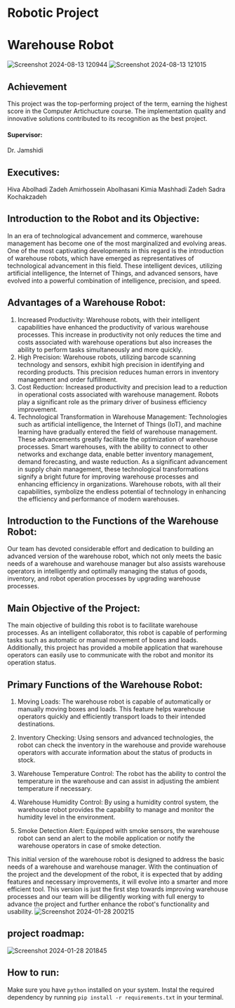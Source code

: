 # Robotic Project
# Warehouse Robot
![Screenshot 2024-08-13 120944](https://github.com/user-attachments/assets/dcd70d99-d0f7-4ab6-9b08-57bd2034f979)
![Screenshot 2024-08-13 121015](https://github.com/user-attachments/assets/988e52fd-9066-4501-87d0-776e88a2e824)

## Achievement
This project was the top-performing project of the term, earning the highest score in the Computer Artichucture course. The implementation quality and innovative solutions contributed to its recognition as the best project.
#### Supervisor:
Dr. Jamshidi

## Executives:
Hiva Abolhadi Zadeh
Amirhossein Abolhasani
Kimia Mashhadi Zadeh
Sadra Kochakzadeh

## Introduction to the Robot and its Objective:
In an era of technological advancement and commerce, warehouse management has become one of the most marginalized and evolving areas. One of the most captivating developments in this regard is the introduction of warehouse robots, which have emerged as representatives
of technological advancement in this field. These intelligent devices, utilizing artificial intelligence, the Internet of Things, and advanced sensors, have evolved into a powerful combination of intelligence, precision, and speed.

## Advantages of a Warehouse Robot:
1. Increased Productivity:
Warehouse robots, with their intelligent capabilities have enhanced the productivity of various warehouse processes. This increase in productivity not only reduces the time and costs associated with warehouse operations but also increases the ability to perform tasks simultaneously and more quickly.
2. High Precision:
Warehouse robots, utilizing barcode scanning technology and sensors, exhibit high precision in identifying and recording products. This precision reduces human errors in inventory management and order fulfillment.
3. Cost Reduction:
Increased productivity and precision lead to a reduction in operational costs associated with warehouse management. Robots play a significant role as the primary driver of business efficiency improvement.
4. Technological Transformation in Warehouse Management:
Technologies such as artificial intelligence, the Internet of Things (IoT), and machine learning have gradually entered the field of warehouse management. These advancements greatly facilitate the optimization of warehouse processes. Smart warehouses, with the ability to connect to other networks and exchange data, enable better inventory management, demand forecasting, and waste reduction. As a significant advancement in supply chain management, these technological transformations signify a bright future for improving warehouse processes and enhancing efficiency in organizations. Warehouse robots, with all their capabilities, symbolize the endless potential of technology in enhancing the efficiency and performance of modern warehouses.

## Introduction to the Functions of the Warehouse Robot:
Our team has devoted considerable effort and dedication to building an advanced version of the warehouse robot, which not only meets the basic needs of a warehouse and warehouse manager but also assists warehouse operators in intelligently and optimally managing the status of goods, inventory, and robot operation processes by upgrading warehouse processes.

## Main Objective of the Project:
The main objective of building this robot is to facilitate warehouse processes. As an intelligent collaborator, this robot is capable of performing tasks such as automatic or manual movement of boxes and loads. Additionally, this project has provided a mobile application that warehouse operators can easily use to communicate with the robot and monitor its operation status.

## Primary Functions of the Warehouse Robot:

1. Moving Loads: The warehouse robot is capable
of automatically or manually moving boxes and
loads. This feature helps warehouse operators
quickly and efficiently transport loads to their
intended destinations.

2. Inventory Checking: Using sensors and
advanced technologies, the robot can check the
inventory in the warehouse and provide
warehouse operators with accurate information
about the status of products in stock.

3. Warehouse Temperature Control: The robot has
the ability to control the temperature in the
warehouse and can assist in adjusting the
ambient temperature if necessary.

4. Warehouse Humidity Control: By using a
humidity control system, the warehouse robot
provides the capability to manage and monitor
the humidity level in the environment.

5. Smoke Detection Alert: Equipped with smoke
sensors, the warehouse robot can send an alert
to the mobile application or notify the warehouse
operators in case of smoke detection.

This initial version of the warehouse
robot is designed to address the basic
needs of a warehouse and warehouse
manager. With the continuation of the
project and the development of the
robot, it is expected that by adding
features and necessary improvements, it
will evolve into a smarter and more
efficient tool. This version is just the first
step towards improving warehouse
processes and our team will be diligently
working with full energy to advance the
project and further enhance the robot's
functionality and usability.
![Screenshot 2024-01-28 200215](https://github.com/user-attachments/assets/cfce0ea5-90e7-4b1d-8e76-a12481947728)


## project roadmap:
![Screenshot 2024-01-28 201845](https://github.com/user-attachments/assets/1062cdfb-724d-421b-86b1-d98eb2050760)


## How to run:
Make sure you have `python` installed on your system. Instal the required dependency by running `pip install -r requirements.txt` in your terminal.
